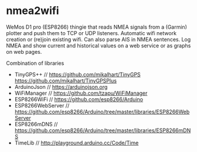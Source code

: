 # nmea2wifi

WeMos D1 pro (ESP8266) thingie that reads NMEA signals from a (Garmin) plotter and push them to TCP or UDP listeners. Automatic wifi network creation or (re)join existing wifi. Can also parse AIS in NMEA sentences. Log NMEA and show current and historical values on a web service or as graphs on web pages.

Combination of libraries

* TinyGPS++               // https://github.com/mikalhart/TinyGPS https://github.com/mikalhart/TinyGPSPlus
* ArduinoJson             // https://arduinojson.org
* WiFiManager             // https://github.com/tzapu/WiFiManager
* ESP8266WiFi             // https://github.com/esp8266/Arduino
* ESP8266WebServer        // https://github.com/esp8266/Arduino/tree/master/libraries/ESP8266WebServer
* ESP8266mDNS             // https://github.com/esp8266/Arduino/tree/master/libraries/ESP8266mDNS
* TimeLib                 // http://playground.arduino.cc/Code/Time

